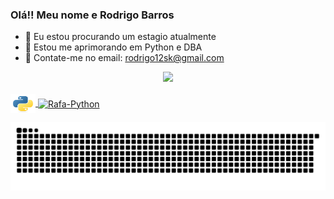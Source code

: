 ### Olá!! Meu nome e Rodrigo Barros 

- 👀 Eu estou procurando um estagio atualmente
- 🌱 Estou me aprimorando em Python e DBA
- 💞️ Contate-me no email: rodrigo12sk@gmail.com

<div align="center">
  <a href="https://github.com/RodrigoBlue">
  <img height="180em" src="https://github-readme-stats.vercel.app/api?username=RodrigoBlue&show_icons=true&theme=highcontrast&include_all_commits=true&count_private=true"/>
</div>


<div style="display: inline_block"><br>
 
  <img align="center" alt="Rafa-Python" height="30" width="40" src="https://raw.githubusercontent.com/devicons/devicon/master/icons/python/python-original.svg">
  <img align="center" alt="Rafa-Python" height="30" width="40" src="https://cdn.jsdelivr.net/gh/devicons/devicon/icons/mysql/mysql-original.svg">


</div>


![Snake animation](https://github.com/RodrigoBlue/RodrigoBlue/blob/output/github-contribution-grid-snake.svg)
